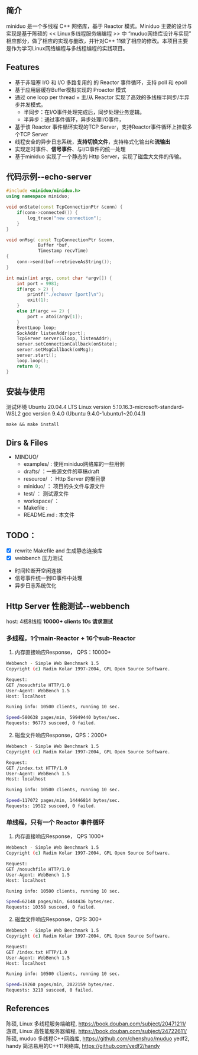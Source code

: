 ## 简介
miniduo 是一个多线程 C++ 网络库，基于 Reactor 模式。Miniduo 主要的设计与实现是基于陈硕的 << Linux多线程服务端编程 >> 中 “muduo网络库设计与实现” 相应部分，做了相应的实现与删改，并针对C++ 11做了相应的修改。本项目主要是作为学习Linux网络编程与多线程编程的实践项目。

## Features
- 基于非阻塞 I/O 和 I/O 多路复用的 的 Reactor 事件循环，支持 poll 和 epoll
- 基于应用层缓存Buffer模拟实现的 Proactor 模式
- 通过 one loop per thread + 主/从 Reactor 实现了高效的多线程半同步/半异步并发模式。 
    - 半同步：在I/O事件处理完成后，同步处理业务逻辑。
    - 半异步：通过事件循环，异步处理I/O事件，
- 基于该 Reactor 事件循环实现的TCP Server，支持Reactor事件循环上挂载多个TCP Server
- 线程安全的异步日志系统，**支持切换文件**，支持格式化输出和**流输出**
- 实现定时事件、**信号事件**、与I/O事件的统一处理
- 基于miniduo 实现了一个静态的 Http Server，实现了磁盘大文件的传输。

## 代码示例--echo-server
```c++
#include <miniduo/miniduo.h>
using namespace miniduo;

void onState(const TcpConnectionPtr &conn) {
    if(conn->connected()) {
        log_trace("new connection");
    }
}

void onMsg( const TcpConnectionPtr &conn,
            Buffer *buf,
            Timestamp recvTime) 
{
    conn->send(buf->retrieveAsString());
}

int main(int argc, const char *argv[]) {
    int port = 9981;
    if(argc > 2) {
        printf("./echosvr [port]\n");
        exit(1);
    }
    else if(argc == 2) {
        port = atoi(argv[1]);
    }
    EventLoop loop;
    SockAddr listenAddr(port);
    TcpServer server(&loop, listenAddr);
    server.setConnectionCallback(onState);
    server.setMsgCallback(onMsg);
    server.start();
    loop.loop();
    return 0;
}
```

## 安装与使用
测试环境
Ubuntu 20.04.4 LTS
Linux version 5.10.16.3-microsoft-standard-WSL2
gcc version 9.4.0 (Ubuntu 9.4.0-1ubuntu1~20.04.1) 
```
make && make install
```
## Dirs & Files
- MINDUO/
    - examples/ : 使用miniduo网络库的一些用例
    - drafts/ ：一些源文件的草稿draft
    - resource/ ： Http Server 的根目录
    - miniduo/ ： 项目的头文件与源文件
    - test/ ： 测试源文件
    - workspace/ ： 
    - Makefile : 
    - README.md : 本文件

## TODO：
- [x] rewrite Makefile and 生成静态连接库
- [x] webbench 压力测试
- 时间轮断开空闲连接
- 信号事件统一到IO事件中处理
- 异步日志系统优化


## Http Server 性能测试--webbench
host: 4核8线程
**10000+ clients 10s 请求测试**
### 多线程，1个main-Reactor + 16个sub-Reactor
1. 内存直接响应Response， QPS：10000+
```bash
Webbench - Simple Web Benchmark 1.5
Copyright (c) Radim Kolar 1997-2004, GPL Open Source Software.

Request:
GET /nosuchfile HTTP/1.0
User-Agent: WebBench 1.5
Host: localhost

Runing info: 10500 clients, running 10 sec.

Speed=580638 pages/min, 59949440 bytes/sec.
Requests: 96773 susceed, 0 failed.
```

2. 磁盘文件响应Response，QPS：2000+
```bash
Webbench - Simple Web Benchmark 1.5
Copyright (c) Radim Kolar 1997-2004, GPL Open Source Software.

Request:
GET /index.txt HTTP/1.0
User-Agent: WebBench 1.5
Host: localhost

Runing info: 10500 clients, running 10 sec.

Speed=117072 pages/min, 14446814 bytes/sec.
Requests: 19512 susceed, 0 failed.
```

### 单线程，只有一个 Reactor 事件循环
1. 内存直接响应Response， QPS 1000+
```bash
Webbench - Simple Web Benchmark 1.5
Copyright (c) Radim Kolar 1997-2004, GPL Open Source Software.

Request:
GET /nosuchfile HTTP/1.0
User-Agent: WebBench 1.5
Host: localhost

Runing info: 10500 clients, running 10 sec.

Speed=62148 pages/min, 6444436 bytes/sec.
Requests: 10358 susceed, 0 failed.
```

2. 磁盘文件响应Response，QPS: 300+
```bash
Webbench - Simple Web Benchmark 1.5
Copyright (c) Radim Kolar 1997-2004, GPL Open Source Software.

Request:
GET /index.txt HTTP/1.0
User-Agent: WebBench 1.5
Host: localhost

Runing info: 10500 clients, running 10 sec.

Speed=19260 pages/min, 2022159 bytes/sec.
Requests: 3210 susceed, 0 failed.
```

## References

陈硕, Linux 多线程服务端编程, https://book.douban.com/subject/20471211/
游双, Linux 高性能服务器编程, https://book.douban.com/subject/24722611/
陈硕, muduo 多线程C++网络库, https://github.com/chenshuo/muduo
yedf2, handy 简洁易用的C++11网络库, https://github.com/yedf2/handy
